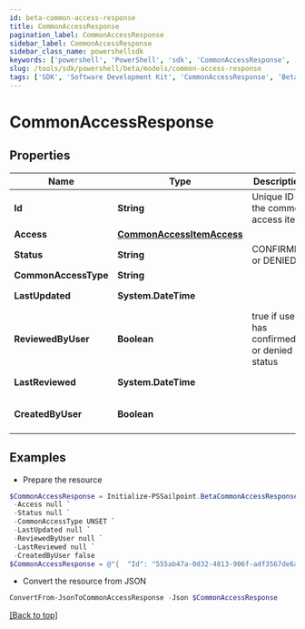 ```yaml
---
id: beta-common-access-response
title: CommonAccessResponse
pagination_label: CommonAccessResponse
sidebar_label: CommonAccessResponse
sidebar_class_name: powershellsdk
keywords: ['powershell', 'PowerShell', 'sdk', 'CommonAccessResponse', 'BetaCommonAccessResponse'] 
slug: /tools/sdk/powershell/beta/models/common-access-response
tags: ['SDK', 'Software Development Kit', 'CommonAccessResponse', 'BetaCommonAccessResponse']
---
```



# CommonAccessResponse

## Properties

Name | Type | Description | Notes
------------ | ------------- | ------------- | -------------
**Id** | **String** | Unique ID of the common access item | [optional] 
**Access** | [**CommonAccessItemAccess**](common-access-item-access) |  | [optional] 
**Status** | **String** | CONFIRMED or DENIED | [optional] 
**CommonAccessType** | **String** |  | [optional] 
**LastUpdated** | **System.DateTime** |  | [optional] [readonly] 
**ReviewedByUser** | **Boolean** | true if user has confirmed or denied status | [optional] 
**LastReviewed** | **System.DateTime** |  | [optional] [readonly] 
**CreatedByUser** | **Boolean** |  | [optional] [default to $false]

## Examples

- Prepare the resource
```powershell
$CommonAccessResponse = Initialize-PSSailpoint.BetaCommonAccessResponse  -Id 555ab47a-0d32-4813-906f-adf3567de6a4 `
 -Access null `
 -Status null `
 -CommonAccessType UNSET `
 -LastUpdated null `
 -ReviewedByUser null `
 -LastReviewed null `
 -CreatedByUser false
$CommonAccessResponse = @"{  "Id": "555ab47a-0d32-4813-906f-adf3567de6a4", "Access": null, "Status": "null", "CommonAccessType": "UNSET", "LastUpdated": null, "ReviewedByUser": null, "LastReviewed": null, "CreatedByUser": false }"@
```

- Convert the resource from JSON
```powershell
ConvertFrom-JsonToCommonAccessResponse -Json $CommonAccessResponse
```


[[Back to top]](#) 

